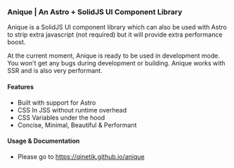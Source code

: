### Anique | An Astro + SolidJS UI Component Library

Anique is a SolidJS UI component library which can also be used with Astro to strip extra javascript (not required) but it will provide extra performance boost.

At the current moment, Anique is ready to be used in development mode. You won't get any bugs during development or building. Anique works with SSR and is also very performant.

#### Features

- Built with support for Astro
- CSS In JSS without runtime overhead
- CSS Variables under the hood
- Concise, Minimal, Beautiful & Performant

#### Usage & Documentation

- Please go to https://qinetik.github.io/anique

  
